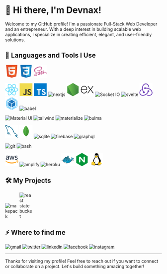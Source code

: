 # 👋 Hi there, I'm Devnax! 

Welcome to my GitHub profile! I'm a passionate Full-Stack Web Developer and an entrepreneur. With a deep interest in building scalable web applications, I specialize in creating efficient, elegant, and user-friendly solutions.


<h2>🚀 Languages and Tools I Use</h2>
<p>
<img src="https://raw.githubusercontent.com/devicons/devicon/master/icons/html5/html5-original.svg" alt="html5" title="html5" width="42" height="42" />
<img src="https://raw.githubusercontent.com/devicons/devicon/master/icons/css3/css3-original.svg" alt="css3" title="css3" width="42" height="42" />
<img src="https://raw.githubusercontent.com/devicons/devicon/master/icons/sass/sass-original.svg" alt="sass" title="sass" width="42" height="42" />
</p>
<p>
<img src="https://raw.githubusercontent.com/devicons/devicon/master/icons/react/react-original.svg" alt="javascript" title="javascript" width="42" height="42" />
<img src="https://raw.githubusercontent.com/devicons/devicon/master/icons/javascript/javascript-original.svg" alt="javascript" title="javascript" width="42" height="42" />
<img src="https://raw.githubusercontent.com/devicons/devicon/master/icons/typescript/typescript-original.svg" alt="typescript" title="typescript" width="42" height="42" />
<img src="https://cdn.worldvectorlogo.com/logos/nextjs-2.svg" alt="nextjs" title="nextjs" width="42" height="42" />
<img src="https://raw.githubusercontent.com/devicons/devicon/master/icons/nodejs/nodejs-original.svg" alt="nodejs" title="nodejs" width="42" height="42" />
<img src="https://raw.githubusercontent.com/devicons/devicon/master/icons/express/express-original.svg" alt="express" title="express" width="42" height="42" />
  <img src="https://avatars.githubusercontent.com/u/10566080?s=48&v=4" alt="Socket IO" title="Socket IO" width="42" height="42" />
<img src="https://upload.wikimedia.org/wikipedia/commons/1/1b/Svelte_Logo.svg" alt="svelte" title="svelte" width="42" height="42" />
<img src="https://raw.githubusercontent.com/devicons/devicon/master/icons/redux/redux-original.svg" alt="redux" title="redux" width="42" height="42" />
<img src="https://raw.githubusercontent.com/devicons/devicon/d00d0969292a6569d45b06d3f350f463a0107b0d/icons/webpack/webpack-original.svg" alt="webpack" title="webpack" width="42" height="42" />
<img src="https://www.vectorlogo.zone/logos/babeljs/babeljs-icon.svg" alt="babel" title="babel" width="42" height="42" />
</p>
<p>
<img src="https://mui.com/static/logo.svg" alt="Material UI" title="Material UI" width="42" height="42" />
<img src="https://www.vectorlogo.zone/logos/tailwindcss/tailwindcss-icon.svg" alt="tailwind" title="tailwind" width="42" height="42" />
<img src="https://raw.githubusercontent.com/prplx/svg-logos/5585531d45d294869c4eaab4d7cf2e9c167710a9/svg/materialize.svg" alt="materialize" title="materialize" width="42" height="42" />
<img src="https://raw.githubusercontent.com/gilbarbara/logos/804dc257b59e144eaca5bc6ffd16949752c6f789/logos/bulma.svg" alt="bulma" title="bulma" width="42" height="42" />
</p>
<p>
<img src="https://raw.githubusercontent.com/devicons/devicon/master/icons/mysql/mysql-original.svg" alt="mysql" title="mysql" width="42" height="42" />
<img src="https://raw.githubusercontent.com/devicons/devicon/master/icons/mongodb/mongodb-original.svg" alt="mongodb" title="mongodb" width="42" height="42" />
<img src="https://www.vectorlogo.zone/logos/sqlite/sqlite-icon.svg" alt="sqlite" title="sqlite" width="42" height="42" />
<img src="https://www.vectorlogo.zone/logos/firebase/firebase-icon.svg" alt="firebase" title="firebase" width="42" height="42" />
<img src="https://www.vectorlogo.zone/logos/graphql/graphql-icon.svg" alt="graphql" title="graphql" width="42" height="42" />
</p>
<p>
<img src="https://www.vectorlogo.zone/logos/git-scm/git-scm-icon.svg" alt="git" title="git" width="42" height="42" />
<img src="https://www.vectorlogo.zone/logos/gnu_bash/gnu_bash-icon.svg" alt="bash" title="bash" width="42" height="42" />
</p>

<p>
<img src="https://raw.githubusercontent.com/devicons/devicon/master/icons/amazonwebservices/amazonwebservices-original-wordmark.svg" alt="aws" title="aws" width="42" height="42" />
<img src="https://docs.amplify.aws/assets/logo-dark.svg" alt="amplify" title="amplify" width="42" height="42" />
<img src="https://www.vectorlogo.zone/logos/heroku/heroku-icon.svg" alt="heroku" title="heroku" width="42" height="42" />
<img src="https://raw.githubusercontent.com/devicons/devicon/master/icons/docker/docker-original.svg" alt="docker" title="docker" width="42" height="42" />
<img src="https://raw.githubusercontent.com/devicons/devicon/master/icons/nginx/nginx-original.svg" alt="nginx" title="nginx" width="42" height="42" />
<img src="https://raw.githubusercontent.com/devicons/devicon/master/icons/linux/linux-original.svg" alt="linux" title="linux" width="42" height="42" />
</p>

## 🛠️ My Projects  
<p>
<img title="makepack cli" style="display:inline-block" src="https://camo.githubusercontent.com/2df7d402cc9af16e97147f9bafba628fddec12ef62520a2e022e4cb634257bee/68747470733a2f2f6170692e6d7970696562642e636f6d2f75706c6f6164732f323032342f31312f32392f696d616765732f63333161356663373331613839633832666430653834366464363961393933363235333338352e706e67" alt="makepack" width="42"  />
<img title="React State Bucket" style="display:inline-block" src="https://camo.githubusercontent.com/0a213c8765c586ff52b7ab39296788a5ef9b89f4736ca79dabaa60a2c098bf58/68747470733a2f2f6170692e6d7970696562642e636f6d2f75706c6f6164732f323032342f31312f32362f696d616765732f356333316135666337333161383963383266643065383436646436396139393337383234332e706e67" alt="react state bucket" width="42"  />
</p>
<h2>⚡️ Where to find me</h2>

<p><a target="_blank" href="mailto:devnaxrul@gmail.com" style="display: inline-block;"><img src="https://img.shields.io/badge/-Email-05122A?style=for-the-badge&logo=gmail&logoColor=white&color=orange" alt="gmail" /></a>
<a target="_blank" href="https://twitter.com/devnaxx" style="display: inline-block;"><img src="https://img.shields.io/badge/twitter-x?style=for-the-badge&logo=x&logoColor=white&color=%230f1419" alt="twitter" /></a>
<a target="_blank" href="https://www.linkedin.com/in/devnax" style="display: inline-block;"><img src="https://img.shields.io/badge/linkedin-logo?style=for-the-badge&logo=linkedin&logoColor=white&color=%230a77b6" alt="linkedin" /></a>
<a target="_blank" href="https://www.facebook.com/devnax" style="display: inline-block;"><img src="https://img.shields.io/badge/facebook-logo?style=for-the-badge&logo=facebook&logoColor=white&color=%230866ff" alt="facebook" /></a>
<a target="_blank" href="https://www.instagram.com/devnaxx" style="display: inline-block;"><img src="https://img.shields.io/badge/instagram-logo?style=for-the-badge&logo=instagram&logoColor=white&color=%23F35369" alt="instagram" /></a></p>

---

Thanks for visiting my profile! Feel free to reach out if you want to connect or collaborate on a project. Let's build something amazing together!
